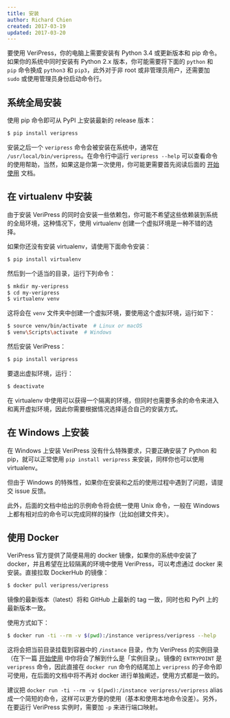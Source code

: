 ```yaml
---
title: 安装
author: Richard Chien
created: 2017-03-19
updated: 2017-03-20
---
```


要使用 VeriPress，你的电脑上需要安装有 Python 3.4 或更新版本和 pip 命令。如果你的系统中同时安装有 Python 2.x 版本，你可能需要将下面的 `python` 和 `pip` 命令换成 `python3` 和 `pip3`，此外对于非 root 或非管理员用户，还需要加 `sudo` 或使用管理员身份启动命令行。

## 系统全局安装

使用 pip 命令即可从 PyPI 上安装最新的 release 版本：

```sh
$ pip install veripress
```

安装之后一个 `veripress` 命令会被安装在系统中，通常在 `/usr/local/bin/veripress`。在命令行中运行 `veripress --help` 可以查看命令的使用帮助，当然，如果这是你第一次使用，你可能更需要首先阅读后面的 [开始使用](getting-started.html) 文档。

## 在 virtualenv 中安装

由于安装 VeriPress 的同时会安装一些依赖包，你可能不希望这些依赖装到系统的全局环境，这种情况下，使用 virtualenv 创建一个虚拟环境是一种不错的选择。

如果你还没有安装 virtualenv，请使用下面命令安装：

```sh
$ pip install virtualenv
```

然后到一个适当的目录，运行下列命令：

```sh
$ mkdir my-veripress
$ cd my-veripress
$ virtualenv venv
```

这将会在 `venv` 文件夹中创建一个虚拟环境，要使用这个虚拟环境，运行如下：

```sh
$ source venv/bin/activate  # Linux or macOS
$ venv\Scripts\activate  # Windows
```

然后安装 VeriPress：

```sh
$ pip install veripress
```

要退出虚拟环境，运行：

```sh
$ deactivate
```

在 virtualenv 中使用可以获得一个隔离的环境，但同时也需要多余的命令来进入和离开虚拟环境，因此你需要根据情况选择适合自己的安装方式。

## 在 Windows 上安装

在 Windows 上安装 VeriPress 没有什么特殊要求，只要正确安装了 Python 和 pip，就可以正常使用 `pip install veripress` 来安装，同样你也可以使用 virtualenv。

但由于 Windows 的特殊性，如果你在安装和之后的使用过程中遇到了问题，请提交 issue 反馈。

此外，后面的文档中给出的示例命令将会统一使用 Unix 命令，一般在 Windows 上都有相对应的命令可以完成同样的操作（比如创建文件夹）。

## 使用 Docker

VeriPress 官方提供了简便易用的 docker 镜像，如果你的系统中安装了 docker，并且希望在比较隔离的环境中使用 VeriPress，可以考虑通过 docker 来安装。直接拉取 DockerHub 的镜像：

```sh
$ docker pull veripress/veripress
```

镜像的最新版本（latest）将和 GitHub 上最新的 tag 一致，同时也和 PyPI 上的最新版本一致。

使用方式如下：

```sh
$ docker run -ti --rm -v $(pwd):/instance veripress/veripress --help
```

这将会把当前目录挂载到容器中的 `/instance` 目录，作为 VeriPress 的实例目录（在下一篇 [开始使用](getting-started.html) 中你将会了解到什么是「实例目录」。镜像的 `ENTRYPOINT` 是 `veripress` 命令，因此直接在 `docker run` 命令的结尾加上 `veripress` 的子命令即可使用，在后面的文档中将不再对 docker 进行单独阐述，使用方式都是一致的。

建议把 `docker run -ti --rm -v $(pwd):/instance veripress/veripress` alias 成一个简短的命令，这样可以更方便的使用（基本和使用本地命令没差）。另外，在要运行 VeriPress 实例时，需要加 `-p` 来进行端口映射。
